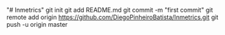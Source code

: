 "# Inmetrics"  git init git add README.md git commit -m "first commit" git remote add origin https://github.com/DiegoPinheiroBatista/Inmetrics.git git push -u origin master
